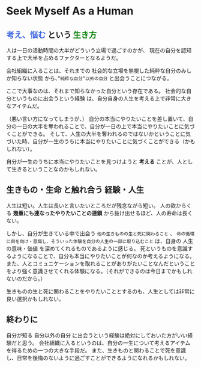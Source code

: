 # Seek Myself As a Human

## <font color=royalblue>考え、悩む</font> という <font color=green>生き方</font>
人は一日の活動時間の大半がどういう立場で過ごすのかが、
現在の自分を認知する上で大半を占めるファクターとなるようだ。

会社組織に入ることは、それまでの 社会的な立場を無視した純粋な自分のみしか知らない状態 から、`”純粋な自分”以外の自分` と出会うことにつながる。

ここで大事なのは、それまで知らなかった自分という存在である。
社会的な自分というものに出会うという経験 は、自分自身の人生を考える上で非常に大きなアイテムだ。

（悪い言い方になってしまうが、）
自分の本当にやりたいことを差し置いて、自分の一日の大半を奪われることで、自分が一日の上で本当にやりたいことに気づくことができる。
そして、人生の大半を奪われるのではないかということに気づいた時、自分が一生のうちに本当にやりたいことに気づくことができる（かもしれない）。

自分が一生のうちに本当にやりたいことを見つけようと **考える** ことが、人として生きるということなのかもしれない。

## 生きもの・生命 と触れ合う 経験・人生
人生は短い。人生は長いと言いたいところだが残念ながら短い。
人の欲からくる **幾重にも連なったやりたいことの連鎖** から抜け出せるほど、人の寿命は長くない。

しかし、自分が生きている中で出会う `他の生きものの生と死に関わること` 、 `命の循環に目を向け・意識し、そういった体験を自分の人生の一部に取り込むこと` は、自身の 人生の意味・価値 を深めてくれるものであるように感じる。
死というものを意識するようになることで、自分も本当にやりたいことが何なのか考えるようになる。
また、人とコミュニケーションを取れることがありがたいことなんだということをより強く意識させてくれる体験になる。（それができるのは今日までかもしれないのだから。）

生きものの生と死に関わることをやりたいこととするのも、人生としては非常に良い選択かもしれない。

## 終わりに
自分が知る 自分以外の自分 に出会うという経験は絶対にしておいた方がいい経験だと思う。
会社組織に入るというのは、自分の一生について考えるアイテムを得るための一つの大きな手段だ。
また、生きものと関わることで死を意識し、日常を後悔のないように過ごすことができるようになれるかもしれない。


